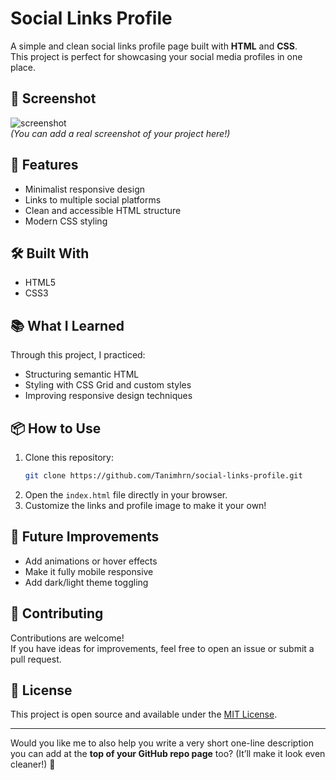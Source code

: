# Social Links Profile

A simple and clean social links profile page built with **HTML** and **CSS**.  
This project is perfect for showcasing your social media profiles in one place.

## 📸 Screenshot

![screenshot](images./screenshot.png)  
*(You can add a real screenshot of your project here!)*

## 🚀 Features

- Minimalist responsive design
- Links to multiple social platforms
- Clean and accessible HTML structure
- Modern CSS styling

## 🛠️ Built With

- HTML5
- CSS3

## 📚 What I Learned

Through this project, I practiced:
- Structuring semantic HTML
- Styling with CSS Grid and custom styles
- Improving responsive design techniques

## 📦 How to Use

1. Clone this repository:
   ```bash
   git clone https://github.com/Tanimhrn/social-links-profile.git
   ```
2. Open the `index.html` file directly in your browser.
3. Customize the links and profile image to make it your own!

## 🎯 Future Improvements

- Add animations or hover effects
- Make it fully mobile responsive
- Add dark/light theme toggling

## 🤝 Contributing

Contributions are welcome!  
If you have ideas for improvements, feel free to open an issue or submit a pull request.

## 📄 License

This project is open source and available under the [MIT License](LICENSE).

---

Would you like me to also help you write a very short one-line description you can add at the **top of your GitHub repo page** too? (It’ll make it look even cleaner!) 🌟
